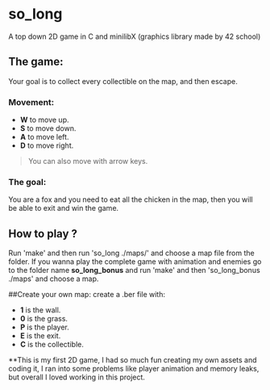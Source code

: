 # so_long
A top down 2D game in C and minilibX (graphics library made by 42 school)

## The game:
Your goal is to collect every collectible on the map, and then escape.
### Movement:
- **W** to move up.
- **S** to move down.
- **A** to move left.
- **D** to move right.
> You can also move with arrow keys.
### The goal:
You are a fox and you need to eat all the chicken in the map, then you will be able to exit and win the game.

## How to play ?
Run 'make' and then run 'so_long ./maps/' and choose a map file from the folder.
If you wanna play the complete game with animation and enemies go to the folder name **so_long_bonus** and run 'make' and then 'so_long_bonus ./maps' and choose a map.

##Create your own map:
create a .ber file with:
- **1** is the wall.
- **0** is the grass.
- **P** is the player.
- **E** is the exit.
- **C** is the collectible.

**This is my first 2D game, I had so much fun creating my own assets and coding it, I ran into some problems like player animation and memory leaks, but overall I loved working in this project.

